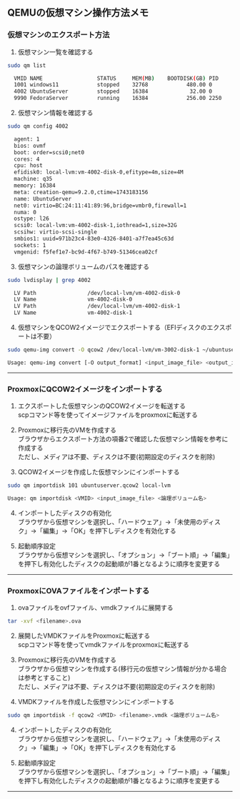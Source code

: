 ## QEMUの仮想マシン操作方法メモ

### 仮想マシンのエクスポート方法
1. 仮想マシン一覧を確認する
```bash
sudo qm list
```
```bash
  VMID NAME                 STATUS     MEM(MB)    BOOTDISK(GB) PID
  1001 windows11            stopped    32768            480.00 0         
  4002 UbuntuServer         stopped    16384             32.00 0         
  9990 FedoraServer         running    16384            256.00 2250
```

2. 仮想マシン情報を確認する
```bash
sudo qm config 4002
```
```bash
  agent: 1
  bios: ovmf
  boot: order=scsi0;net0
  cores: 4
  cpu: host
  efidisk0: local-lvm:vm-4002-disk-0,efitype=4m,size=4M
  machine: q35
  memory: 16384
  meta: creation-qemu=9.2.0,ctime=1743183156
  name: UbuntuServer
  net0: virtio=BC:24:11:41:89:96,bridge=vmbr0,firewall=1
  numa: 0
  ostype: l26
  scsi0: local-lvm:vm-4002-disk-1,iothread=1,size=32G
  scsihw: virtio-scsi-single
  smbios1: uuid=971b23c4-83e0-4326-8401-a7f7ea45c63d
  sockets: 1
  vmgenid: f5fef1e7-bc9d-4f67-b749-51346cea02cf
```

3. 仮想マシンの論理ボリュームのパスを確認する
```bash
sudo lvdisplay | grep 4002
```
```bash
  LV Path                /dev/local-lvm/vm-4002-disk-0
  LV Name                vm-4002-disk-0
  LV Path                /dev/local-lvm/vm-4002-disk-1
  LV Name                vm-4002-disk-1
```

4. 仮想マシンをQCOW2イメージでエクスポートする（EFIディスクのエクスポートは不要）
```bash
sudo qemu-img convert -O qcow2 /dev/local-lvm/vm-3002-disk-1 ~/ubuntuserver.qcow2  
```
```bash
Usage: qemu-img convert [-O output_format] <input_image_file> <output_image_file>
```

---

### ProxmoxにQCOW2イメージをインポートする
1. エクスポートした仮想マシンのQCOW2イメージを転送する  
scpコマンド等を使ってイメージファイルをproxmoxに転送する

2. Proxmoxに移行先のVMを作成する  
ブラウザからエクスポート方法の項番2で確認した仮想マシン情報を参考に作成する  
ただし、メディアは不要、ディスクは不要(初期設定のディスクを削除)

3. QCOW2イメージを作成した仮想マシンにインポートする
```bash
sudo qm importdisk 101 ubuntuserver.qcow2 local-lvm
```
```bash
Usage: qm importdisk <VMID> <input_image_file> <論理ボリューム名>
```

4. インポートしたディスクの有効化  
ブラウザから仮想マシンを選択し、「ハードウェア」->「未使用のディスク」->「編集」->「OK」を押下しディスクを有効化する

5. 起動順序設定  
ブラウザから仮想マシンを選択し、「オプション」->「ブート順」->「編集」を押下し有効化したディスクの起動順が1番となるように順序を変更する

---

### ProxmoxにOVAファイルをインポートする
1. ovaファイルをovfファイル、vmdkファイルに展開する
```bash
tar -xvf <filename>.ova
```

2. 展開したVMDKファイルをProxmoxに転送する  
scpコマンド等を使ってvmdkファイルをproxmoxに転送する

3. Proxmoxに移行先のVMを作成する  
ブラウザから仮想マシンを作成する(移行元の仮想マシン情報が分かる場合は参考とすること)  
ただし、メディアは不要、ディスクは不要(初期設定のディスクを削除)

4. VMDKファイルを作成した仮想マシンにインポートする
```bash
sudo qm importdisk -f qcow2 <VMID> <filename>.vmdk <論理ボリューム名>
```

4. インポートしたディスクの有効化  
ブラウザから仮想マシンを選択し、「ハードウェア」->「未使用のディスク」->「編集」->「OK」を押下しディスクを有効化する

5. 起動順序設定  
ブラウザから仮想マシンを選択し、「オプション」->「ブート順」->「編集」を押下し有効化したディスクの起動順が1番となるように順序を変更する

---
